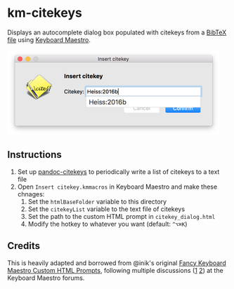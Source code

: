 # km-citekeys

Displays an autocomplete dialog box populated with citekeys from a [BibTeX file](http://www.bibtex.org/) using [Keyboard Maestro](https://www.keyboardmaestro.com/main/).

![km-citekeys in action](screenshot.png)

## Instructions

1. Set up [pandoc-citekeys](https://github.com/andrewheiss/pandoc-citekeys) to periodically write a list of citekeys to a text file
2. Open `Insert citekey.kmmacros` in Keyboard Maestro and make these chnages:
    1. Set the `htmlBaseFolder` variable to this directory
    2. Set the `citekeyList` variable to the text file of citekeys
    3. Set the path to the custom HTML prompt in `citekey_dialog.html`
    4. Modify the hotkey to whatever you want (default: `^⌥⌘K`)

## Credits

This is heavily adapted and borrowed from @inik's original [Fancy Keyboard Maestro Custom HTML Prompts](http://blog.nik.me/post/142530887153/fancy-keyboard-maestro-custom-html-prompts), following multiple discussions ([1](https://forum.keyboardmaestro.com/t/fancy-mac-like-html-prompts-library/3361) [2](https://forum.keyboardmaestro.com/t/update-macros-programmatically/4262)) at the Keyboard Maestro forums.
